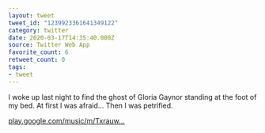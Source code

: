 ```yaml
---
layout: tweet
tweet_id: "1239923361641349122"
category: twitter
date: 2020-03-17T14:35:40.000Z
source: Twitter Web App
favorite_count: 6
retweet_count: 0
tags:
- tweet
---
```


I woke up last night to find the ghost of Gloria Gaynor standing at  the foot of my bed. At first I was afraid... Then I was petrified.

[play.google.com/music/m/Txrauw…](https://play.google.com/music/m/Txrauwnxzfetoddmdfju53e6fte?t=I_Will_Survive_Single_Version_-_Gloria_Gaynor)
